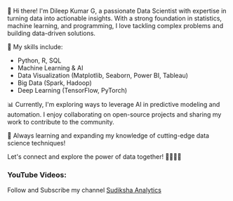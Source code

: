 👋 Hi there! I'm Dileep Kumar G, a passionate Data Scientist with expertise in turning data into actionable insights. With a strong foundation in statistics, machine learning, and programming, I love tackling complex problems and building data-driven solutions.

🚀 My skills include:

- Python, R, SQL
- Machine Learning & AI
- Data Visualization (Matplotlib, Seaborn, Power BI, Tableau)
- Big Data (Spark, Hadoop)
- Deep Learning (TensorFlow, PyTorch)

📊 Currently, I'm exploring ways to leverage AI in predictive modeling and automation. I enjoy collaborating on open-source projects and sharing my work to contribute to the community.

🌱 Always learning and expanding my knowledge of cutting-edge data science techniques!

Let's connect and explore the power of data together! 👨‍💻👩‍💻

### YouTube Videos:
Follow and Subscribe my channel [Sudiksha Analytics](https://www.youtube.com/channel/UC4dkBQ0kGQdrQox26Cu2B6Q)
